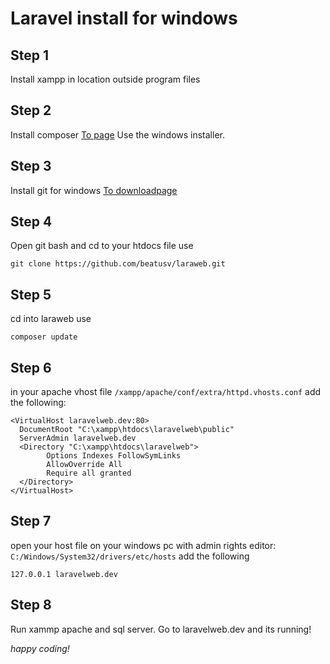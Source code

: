 # Laravel install for windows
## Step 1
Install xampp in location outside program files
## Step 2
Install composer [To page](https://getcomposer.org/download)
Use the windows installer.
## Step 3
Install git for windows [To downloadpage](https://git-scm.com/download/win)
## Step 4
Open git bash and cd to your htdocs file
use 
```
git clone https://github.com/beatusv/laraweb.git
```
## Step 5
cd into laraweb
use
```
composer update
```
## Step 6
in your apache vhost file `/xampp/apache/conf/extra/httpd.vhosts.conf`
add the following:
```
<VirtualHost laravelweb.dev:80>
  DocumentRoot "C:\xampp\htdocs\laravelweb\public"
  ServerAdmin laravelweb.dev
  <Directory "C:\xampp\htdocs\laravelweb">
        Options Indexes FollowSymLinks
        AllowOverride All
        Require all granted
  </Directory>
</VirtualHost>
```
## Step 7
open your host file on your windows pc with admin rights editor:
`C:/Windows/System32/drivers/etc/hosts`
add the following
```
127.0.0.1 laravelweb.dev
```
## Step 8
Run xammp apache and sql server.
Go to laravelweb.dev and its running!

*happy coding!*